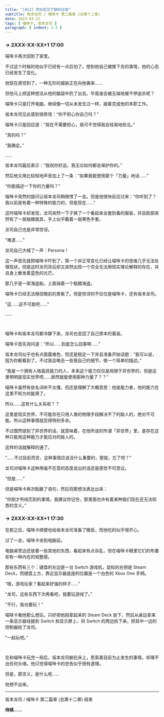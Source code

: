 ```yaml
---
title: "[#12] 奇妙却又宁静的日常"
subtitle: 坂本龙司 / 喵咪卡 第二篇章 (总第十二章)
date: 2023-03-21
tags: [ 喵咪卡, 坂本龙司 ]
paragraph: { indent: 2.5 }
---
```


### -> 2XXX-XX-XX+1 17:00

喵咪卡再次回到了家里。

不过这个时候的他似乎已经有一点后怕了。想到他自己被推下去的事情，他的心态已经发生了变化。

他现在感觉到了，一种无形的威胁正在向他袭来……

但他马上把这种想法从他的脑袋中扔了出去。毕竟谁会被无端地被不停追杀呢？

喵咪卡只是打开电脑，继续像一切从未发生过一样，接着完成他的本职工作。

坂本龙司见此感到很奇怪：“你不担心你自己吗？”

喵咪卡只是回应道：“现在不需要担心，我可不觉得我会轻易地败北。”

“真的吗？”

“我确定。”

……

坂本龙司最后表示：“我祝你好运，我无论如何都会保护你的。”

然后他又用比较轻地声音加上了一条：“如果我能使用那个「力量」地话……”

“你能描述一下你的力量吗？”

喵咪卡突然的提问让坂本龙司稍微愣了一会。但是他很快反应过来：“你听到了？我以前是有着一种特殊的能力的，但是现在……”

这时喵咪卡却发现，龙司突然一下子换了一个看起来全套防备的服装，并且脸部突然有了一层骷髅面具，手上似乎戴着一层黄色手套。

龙司自己也是非常惊讶。

“难道……”

龙司自己大喊了一声：Persona！

这一声首先就把喵咪卡吓到了，第一个非正常变化已经让喵咪卡的思维几乎无法处理现状，但是这时龙司背后却又突然出现一个完全无法用现实理论解释的存在，并且身上散发着蓝色的光芒。

那几乎是一架海盗船，上面骑着一个骷髅海盗。

喵咪卡已经无法相信眼前的景象了。但是惊讶的不仅仅是喵咪卡，还有坂本龙司。

“这……这不可能吧……”

……

<br/>

喵咪卡和坂本龙司都冷静下来，龙司也变回了自己原本的着装。

喵咪卡首先询问道：“所以……到底怎么回事啊……”

坂本龙司似乎也有点面露难色，但还是稳定一下并且准备开始话题：“我可以说，因为你都看到了。不过我会略去一些我自己的细节，做一个简单的描述。”

“我是一个拥有人格面具能力的人，本来这个能力仅仅是局限于异世界的，但是这里明明是现实世界吧……居然就能使用那种力量了？？”

喵咪卡虽然有些名词听不太懂，但还是理解了大概意思：他是能力者，他的能力在这里不知为何能用了。

所以……这有什么关系呢？？

这里是现实世界，不可能存在只用人类的物理手段解决不了的敌人的，绝对不可能。所以这种事情就显得特别多余。

不过既然提到了异世界的话，就意味着，在他所说的所谓「异世界」里，是存在这种只能用这种能力才能应对的敌人的。

这样的话就解释的通了。

“……不过目前而言，这种事情应该没什么重要的，那就，忘了吧？”

龙司对喵咪卡这种用毫不在意的态度说出的话还是感觉不可思议。

“但是……”

但是喵咪卡再次酝酿了语句，然后将那想法表达出来：

“你刚才所经历到的事情，我建议你记住，那里面也许有着某种我们现在还无法知悉的含义。”

### -> 2XXX-XX-XX+1 17:30

在那之后，喵咪卡顺便也给坂本龙司准备了晚饭，而他吃的似乎很开心。

过了一会，喵咪卡坐到电脑前。

电脑桌旁边还放着一些其他的东西，看起来有点杂乱，但在喵咪卡眼里它们的布置却有一种内在的规整感。

那些东西有三个：键盘的左边是一台 Switch 游戏机，鼠标的右侧是 Steam Deck，而键盘上方，靠近显示器底座的位置是一个白色的 Xbox One 手柄。

“哦，游戏玩家？看起来好强的样子……”

“龙司，这些东西下次再看吧，我要玩游戏了。”

“不行，我也要玩！”

喵咪卡看他那么想玩，只好把他刚拿起来的 Steam Deck 放下，然后从桌边拿来一条显示器线接到 Switch 和显示屏上，将 Switch 的两边拆下来，把其中一边的控制器给了龙司。

“一起玩吧。”

<br/>

在和喵咪卡玩完一局后，坂本龙司躺在床上，思索着目前为止发生的事情，却理不出任何头绪。他只觉得喵咪卡的忠告似乎很有道理。

但是，那含义，是什么呢……

他想不出来。

------

坂本龙司 / 喵咪卡 第二篇章 (总第十二章) 结束

**待续……**
